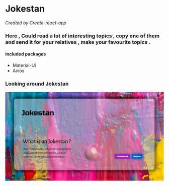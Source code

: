 # Jokestan

<i>
    Created by Create-react-app    
</i>

<h3>
    Here , Could read a lot of interesting topics , copy one of them and send it for your relatives , make your favourite topics .
</h3>  

<div>
    <h4>included packages</h4>
    <ul>
        <li>Material-Ui</li>
        <li>Axios</li>
    </ul>
</div>

<div>
    <h3>Looking around Jokestan</h3>
    <img src="jokestan/src/assets/img/introdutingJokestan.PNG" alt="introdutingJokestan">
</div>